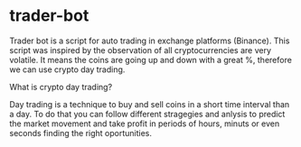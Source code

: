 # trader-bot

Trader bot is a script for auto trading in exchange platforms (Binance).
This script was inspired by the observation of all cryptocurrencies are very volatile. It means the coins are going up and down with a great %, therefore we can use crypto day trading.

What is crypto day trading?

Day trading is a technique to buy and sell coins in a short time interval than a day. To do that you can follow different stragegies and anlysis to predict the market movement and take profit in periods of hours, minuts or even seconds finding the right oportunities.

